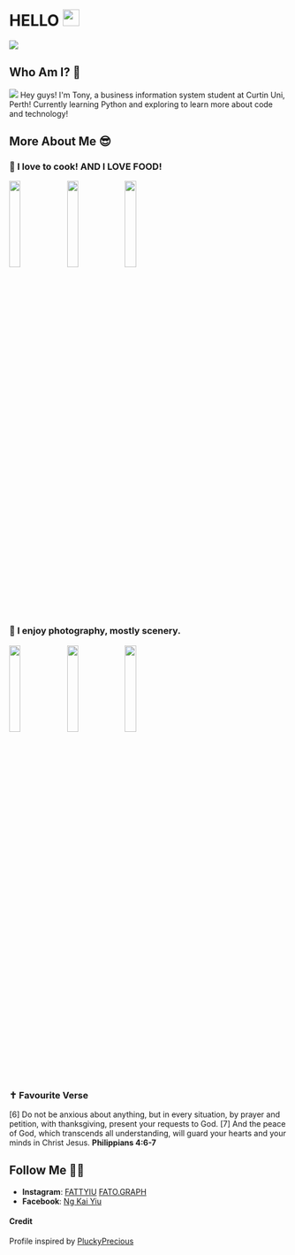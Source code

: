 # HELLO <img src="https://media.giphy.com/media/hvRJCLFzcasrR4ia7z/giphy.gif" width="30px">
<img src="https://media.tenor.com/_i9AUV0dv_0AAAAC/welcome-banner.gif"> 

## Who Am I? 🤔
<img src="https://i.imgur.com/jvuPEe9.png">
Hey guys! I'm Tony, a business information system student at Curtin Uni, Perth! Currently learning Python and exploring to learn more about code and technology!

## More About Me 😎

### 🍳 I love to cook! AND I LOVE FOOD!

<img width=20% src="https://i.imgur.com/z2Plb4v.jpeg"> <img width=20% src="https://i.imgur.com/QyVCczG.jpeg"> <img width=20% src="https://i.imgur.com/W9n5mZc.jpeg">

### 📸 I enjoy photography, mostly scenery.

<img width=20% src="https://i.imgur.com/zLCM8Ot.jpeg"> <img width=20% src="https://i.imgur.com/ZNA3QAi.jpeg"> <img width=20% src="https://i.imgur.com/iWcDL21.jpeg"> 

### ✝️ Favourite Verse
[6] Do not be anxious about anything, but in every situation, by prayer and petition, with thanksgiving, present your requests to God. [7] And the peace of God, which transcends all understanding, will guard your hearts and your minds in Christ Jesus. **Philippians 4:6-7**

## Follow Me 🏃‍♂️

- **Instagram**: <a href="https://www.instagram.com/fattyiu/">FATTYIU</a> <a href="https://www.instagram.com/fato.graph/">FATO.GRAPH</a>
- **Facebook**: <a href="https://www.facebook.com/tonykaiyiu/">Ng Kai Yiu</a>



#### Credit
Profile inspired by <a href="https://github.com/PluckyPrecious">PluckyPrecious</a>

